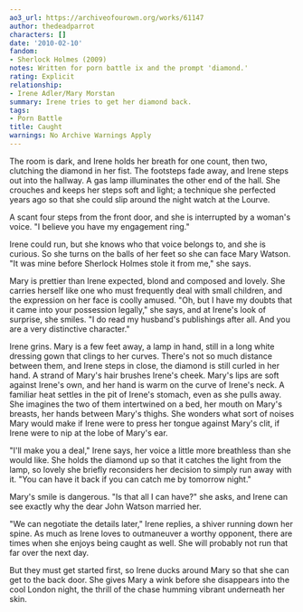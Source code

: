 ```yaml
---
ao3_url: https://archiveofourown.org/works/61147
author: thedeadparrot
characters: []
date: '2010-02-10'
fandom:
- Sherlock Holmes (2009)
notes: Written for porn battle ix and the prompt 'diamond.'
rating: Explicit
relationship:
- Irene Adler/Mary Morstan
summary: Irene tries to get her diamond back.
tags:
- Porn Battle
title: Caught
warnings: No Archive Warnings Apply
---
```


The room is dark, and Irene holds her breath for one count, then two, clutching the diamond in her fist. The footsteps fade away, and Irene steps out into the hallway. A gas lamp illuminates the other end of the hall. She crouches and keeps her steps soft and light; a technique she perfected years ago so that she could slip around the night watch at the Lourve.

A scant four steps from the front door, and she is interrupted by a woman's voice. "I believe you have my engagement ring."

Irene could run, but she knows who that voice belongs to, and she is curious. So she turns on the balls of her feet so she can face Mary Watson. "It was mine before Sherlock Holmes stole it from me," she says.

Mary is prettier than Irene expected, blond and composed and lovely. She carries herself like one who must frequently deal with small children, and the expression on her face is coolly amused. "Oh, but I have my doubts that it came into your possession legally," she says, and at Irene's look of surprise, she smiles. "I do read my husband's publishings after all. And you are a very distinctive character."

Irene grins. Mary is a few feet away, a lamp in hand, still in a long white dressing gown that clings to her curves. There's not so much distance between them, and Irene steps in close, the diamond is still curled in her hand. A strand of Mary's hair brushes Irene's cheek. Mary's lips are soft against Irene's own, and her hand is warm on the curve of Irene's neck. A familiar heat settles in the pit of Irene's stomach, even as she pulls away. She imagines the two of them intertwined on a bed, her mouth on Mary's breasts, her hands between Mary's thighs. She wonders what sort of noises Mary would make if Irene were to press her tongue against Mary's clit, if Irene were to nip at the lobe of Mary's ear.

"I'll make you a deal," Irene says, her voice a little more breathless than she would like. She holds the diamond up so that it catches the light from the lamp, so lovely she briefly reconsiders her decision to simply run away with it. "You can have it back if you can catch me by tomorrow night."

Mary's smile is dangerous. "Is that all I can have?" she asks, and Irene can see exactly why the dear John Watson married her.

"We can negotiate the details later," Irene replies, a shiver running down her spine. As much as Irene loves to outmaneuver a worthy opponent, there are times when she enjoys being caught as well. She will probably not run that far over the next day.

But they must get started first, so Irene ducks around Mary so that she can get to the back door. She gives Mary a wink before she disappears into the cool London night, the thrill of the chase humming vibrant underneath her skin.
